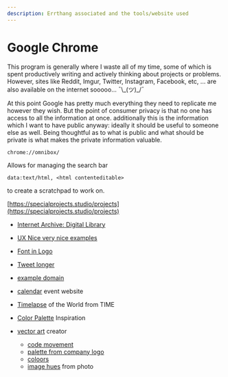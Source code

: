 ```yaml
---
description: Errthang associated and the tools/website used
---
```


# Google Chrome

This program is generally where I waste all of my time, some of which is spent productively writing and actively thinking about projects or problems. However, sites like Reddit, Imgur, Twitter, Instagram, Facebook, etc, … are also available on the internet sooooo… ¯\\_\(ツ\)\_/¯

At this point Google has pretty much everything they need to replicate me however they wish.  But the point of consumer privacy is that no one has access to all the information at once.  additionally this is the information which I want to have public anyway:  ideally it should be useful to someone else as well. Being thoughtful as to what is public and what should be private is what makes the private information valuable. 

```text
chrome://omnibox/
```

Allows for managing the search bar

```text
data:text/html, <html contenteditable>
```

to create a scratchpad to work on.

[https://specialprojects.studio/projects](https://specialprojects.studio/projects)



* [Internet Archive: Digital Library](https://archive.org/)
* [UX Nice very nice examples](https://www.niceverynice.com/components)
* [Font in Logo](https://www.fontinlogo.com/)
* [Tweet longer ](https://www.twitlonger.com/)
* [example domain](http://example.com/)



* [calendar](http://www.webcal.fi/en/calendars.php) event website
* [Timelapse](https://world.time.com/timelapse/) of the World from TIME 
* [Color Palette](https://colorsinspo.com/) Inspiration 
* [vector art](https://icons8.com/vector-creator/new) creator
  * [code movement](https://copypalette.netlify.com/)
  * [palette from company logo ](https://air.inc/)
  * [coloors ](https://coolors.co/)
  * [image hues](https://imagehues.com/) from photo

